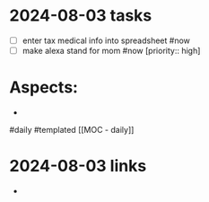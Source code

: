 
# 2024-08-03 tasks

- [ ] enter tax medical info into spreadsheet #now 
- [ ] make alexa stand for mom #now [priority:: high] 
# Aspects:
- 
#daily #templated
[[MOC - daily]]

# 2024-08-03 links
- 



